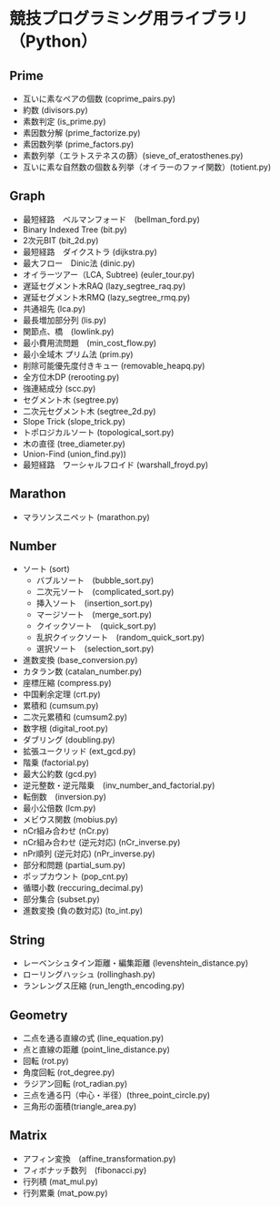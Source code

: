 # 競技プログラミング用ライブラリ（Python）

## Prime
  - 互いに素なペアの個数 (coprime_pairs.py)    
  - 約数 (divisors.py)    
  - 素数判定 (is_prime.py)    
  - 素因数分解 (prime_factorize.py)     
  - 素因数列挙 (prime_factors.py)    
  - 素数列挙（エラトステネスの篩）(sieve_of_eratosthenes.py)
  - 互いに素な自然数の個数＆列挙（オイラーのファイ関数）(totient.py)
  
## Graph
  - 最短経路　ベルマンフォード　(bellman_ford.py)
  - Binary Indexed Tree (bit.py)  
  - 2次元BIT (bit_2d.py)  
  - 最短経路　ダイクストラ (dijkstra.py)
  - 最大フロー　Dinic法 (dinic.py)
  - オイラーツアー（LCA, Subtree) (euler_tour.py)
  - 遅延セグメント木RAQ (lazy_segtree_raq.py)
  - 遅延セグメント木RMQ (lazy_segtree_rmq.py)
  - 共通祖先 (lca.py)
  - 最長増加部分列 (lis.py)
  - 関節点、橋　(lowlink.py)
  - 最小費用流問題　(min_cost_flow.py)
  - 最小全域木 プリム法 (prim.py)
  - 削除可能優先度付きキュー (removable_heapq.py)
  - 全方位木DP (rerooting.py)
  - 強連結成分 (scc.py)
  - セグメント木 (segtree.py)
  - 二次元セグメント木 (segtree_2d.py)
  - Slope Trick (slope_trick.py)
  - トポロジカルソート (topological_sort.py)
  - 木の直径 (tree_diameter.py)
  - Union-Find (union_find.py))
  - 最短経路　ワーシャルフロイド (warshall_froyd.py)

## Marathon
  - マラソンスニペット (marathon.py)

## Number
  - ソート (sort)
    - バブルソート　(bubble_sort.py)
    - 二次元ソート　(complicated_sort.py)
    - 挿入ソート　(insertion_sort.py)
    - マージソート　(merge_sort.py)
    - クイックソート　(quick_sort.py)
    - 乱択クイックソート　(random_quick_sort.py)
    - 選択ソート　(selection_sort.py)
  - 進数変換 (base_conversion.py)
  - カタラン数 (catalan_number.py)
  - 座標圧縮 (compress.py)
  - 中国剰余定理 (crt.py)
  - 累積和 (cumsum.py)
  - 二次元累積和 (cumsum2.py)
  - 数字根 (digital_root.py)
  - ダブリング (doubling.py)
  - 拡張ユークリッド (ext_gcd.py)
  - 階乗 (factorial.py)
  - 最大公約数 (gcd.py)
  - 逆元整数・逆元階乗　(inv_number_and_factorial.py)
  - 転倒数　(inversion.py)
  - 最小公倍数 (lcm.py)
  - メビウス関数 (mobius.py)
  - nCr組み合わせ (nCr.py)
  - nCr組み合わせ (逆元対応) (nCr_inverse.py)
  - nPr順列 (逆元対応) (nPr_inverse.py)
  - 部分和問題 (partial_sum.py)  
  - ポップカウント (pop_cnt.py)  
  - 循環小数 (reccuring_decimal.py)
  - 部分集合 (subset.py)
  - 進数変換 (負の数対応) (to_int.py)

## String
  - レーベンシュタイン距離・編集距離 (levenshtein_distance.py)
  - ローリングハッシュ (rollinghash.py) 
  - ランレングス圧縮 (run_length_encoding.py) 

## Geometry
  - 二点を通る直線の式 (line_equation.py)
  - 点と直線の距離 (point_line_distance.py)
  - 回転 (rot.py)
  - 角度回転 (rot_degree.py)
  - ラジアン回転 (rot_radian.py)
  - 三点を通る円（中心・半径）(three_point_circle.py)
  - 三角形の面積(triangle_area.py)

## Matrix
  - アフィン変換　(affine_transformation.py)
  - フィボナッチ数列　(fibonacci.py)
  - 行列積 (mat_mul.py)
  - 行列累乗 (mat_pow.py)
